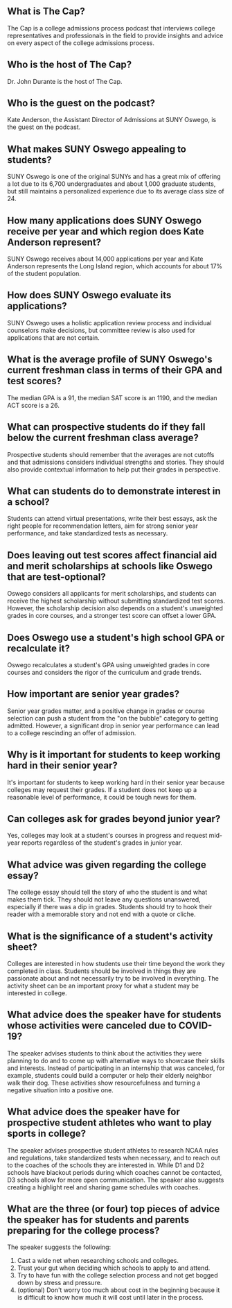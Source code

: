 ## What is The Cap?
The Cap is a college admissions process podcast that interviews college representatives and professionals in the field to provide insights and advice on every aspect of the college admissions process.

## Who is the host of The Cap?
Dr. John Durante is the host of The Cap.

## Who is the guest on the podcast?
Kate Anderson, the Assistant Director of Admissions at SUNY Oswego, is the guest on the podcast.

## What makes SUNY Oswego appealing to students?
SUNY Oswego is one of the original SUNYs and has a great mix of offering a lot due to its 6,700 undergraduates and about 1,000 graduate students, but still maintains a personalized experience due to its average class size of 24.

## How many applications does SUNY Oswego receive per year and which region does Kate Anderson represent?
SUNY Oswego receives about 14,000 applications per year and Kate Anderson represents the Long Island region, which accounts for about 17% of the student population.

## How does SUNY Oswego evaluate its applications?
SUNY Oswego uses a holistic application review process and individual counselors make decisions, but committee review is also used for applications that are not certain.

## What is the average profile of SUNY Oswego's current freshman class in terms of their GPA and test scores?
The median GPA is a 91, the median SAT score is an 1190, and the median ACT score is a 26.

## What can prospective students do if they fall below the current freshman class average?
Prospective students should remember that the averages are not cutoffs and that admissions considers individual strengths and stories. They should also provide contextual information to help put their grades in perspective.

## What can students do to demonstrate interest in a school? 
Students can attend virtual presentations, write their best essays, ask the right people for recommendation letters, aim for strong senior year performance, and take standardized tests as necessary. 

## Does leaving out test scores affect financial aid and merit scholarships at schools like Oswego that are test-optional? 
Oswego considers all applicants for merit scholarships, and students can receive the highest scholarship without submitting standardized test scores. However, the scholarship decision also depends on a student's unweighted grades in core courses, and a stronger test score can offset a lower GPA. 

## Does Oswego use a student's high school GPA or recalculate it? 
Oswego recalculates a student's GPA using unweighted grades in core courses and considers the rigor of the curriculum and grade trends. 

## How important are senior year grades? 
Senior year grades matter, and a positive change in grades or course selection can push a student from the "on the bubble" category to getting admitted. However, a significant drop in senior year performance can lead to a college rescinding an offer of admission.

## Why is it important for students to keep working hard in their senior year?
It's important for students to keep working hard in their senior year because colleges may request their grades. If a student does not keep up a reasonable level of performance, it could be tough news for them. 

## Can colleges ask for grades beyond junior year?
Yes, colleges may look at a student's courses in progress and request mid-year reports regardless of the student's grades in junior year. 

## What advice was given regarding the college essay?
The college essay should tell the story of who the student is and what makes them tick. They should not leave any questions unanswered, especially if there was a dip in grades. Students should try to hook their reader with a memorable story and not end with a quote or cliche. 

## What is the significance of a student's activity sheet?
Colleges are interested in how students use their time beyond the work they completed in class. Students should be involved in things they are passionate about and not necessarily try to be involved in everything. The activity sheet can be an important proxy for what a student may be interested in college.

## What advice does the speaker have for students whose activities were canceled due to COVID-19?
The speaker advises students to think about the activities they were planning to do and to come up with alternative ways to showcase their skills and interests. Instead of participating in an internship that was canceled, for example, students could build a computer or help their elderly neighbor walk their dog. These activities show resourcefulness and turning a negative situation into a positive one.

## What advice does the speaker have for prospective student athletes who want to play sports in college?
The speaker advises prospective student athletes to research NCAA rules and regulations, take standardized tests when necessary, and to reach out to the coaches of the schools they are interested in. While D1 and D2 schools have blackout periods during which coaches cannot be contacted, D3 schools allow for more open communication. The speaker also suggests creating a highlight reel and sharing game schedules with coaches.

## What are the three (or four) top pieces of advice the speaker has for students and parents preparing for the college process?
The speaker suggests the following: 
1. Cast a wide net when researching schools and colleges.
2. Trust your gut when deciding which schools to apply to and attend.
3. Try to have fun with the college selection process and not get bogged down by stress and pressure.
4. (optional) Don't worry too much about cost in the beginning because it is difficult to know how much it will cost until later in the process.

